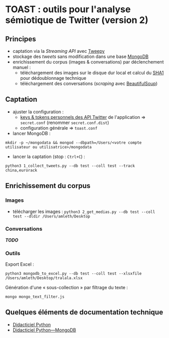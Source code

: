 # TOAST : outils pour l'analyse sémiotique de Twitter (version 2)

## Principes

- captation via la _Streaming API_ avec [Tweepy](http://www.tweepy.org/)
- stockage des _tweets_ sans modification dans une base [MongoDB](https://www.mongodb.com/)
- enrichissement du corpus (images & conversations) par déclenchement manuel :
  - téléchargement des images sur le disque dur local et calcul du [SHA1](https://en.wikipedia.org/wiki/SHA-1) pour dédoublonnage technique
  - téléchargement des conversations (_scraping_ avec [BeautifulSoup](https://www.crummy.com/software/BeautifulSoup/))

## Captation

- ajuster la configuration :
  - [keys & tokens personnels des API Twitter](https://developer.twitter.com/en/apps) de l'application => `secret.conf` (renommer `secret.conf.dist`)
  - configuration générale => `toast.conf`
- lancer MongoDB :

```mkdir -p ~/mongodata && mongod --dbpath=/Users/<votre compte utilisateur ou utilisatrice>/mongodata```

- lancer la captation (stop : `Ctrl+C`) :

```python3 1_collect_tweets.py --db test --coll test --track china,eurorack```

## Enrichissement du corpus

### Images

- télécharger les images : `python3 2_get_medias.py --db test --coll test --dldir /Users/amleth/Desktop`

### Conversations

**_TODO_**

### Outils

Export Excel :

```python3 mongodb_to_excel.py --db test --coll test --xlsxfile /Users/amleth/Desktop/tralala.xlsx```

Génération d'une « sous-collection » par filtrage du texte :

```mongo mongo_text_filter.js```

## Quelques éléments de documentation technique

- [Didacticiel Python](https://docs.python.org/3/tutorial/index.html)
- [Didacticiel Python—MongoDB](https://www.w3schools.com/python/python_mongodb_getstarted.asp)

